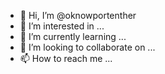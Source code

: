 - 👋 Hi, I’m @oknowportenther
- 👀 I’m interested in ...
- 🌱 I’m currently learning ...
- 💞️ I’m looking to collaborate on ...
- 📫 How to reach me ...

<!---
oknowportenther/oknowportenther is a ✨ special ✨ repository because its `README.md` (this file) appears on your GitHub profile.
You can click the Preview link to take a look at your changes.
--->
